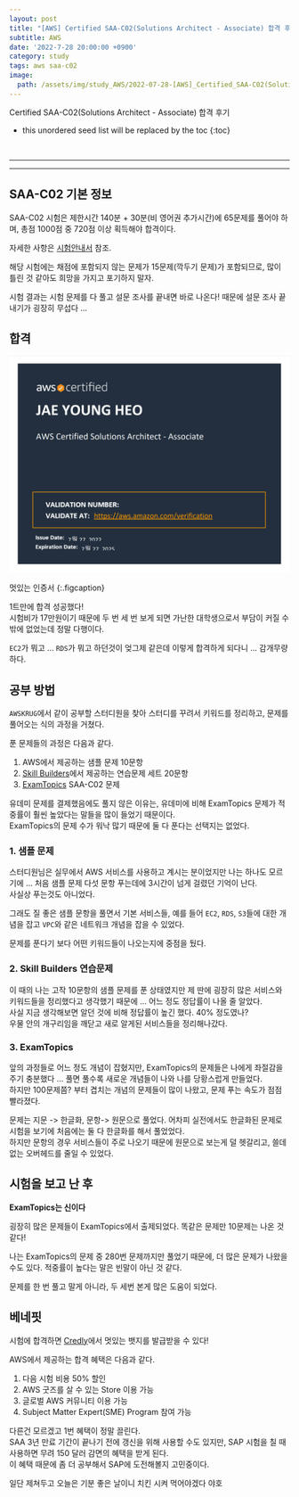 ```yaml
---
layout: post
title: "[AWS] Certified SAA-C02(Solutions Architect - Associate) 합격 후기"
subtitle: AWS
date: '2022-7-28 20:00:00 +0900'
category: study
tags: aws saa-c02
image:
  path: /assets/img/study_AWS/2022-07-28-[AWS]_Certified_SAA-C02(Solutions_Architect_-_Associate)_합격_후기/AWS_Certified_Solutions_Architect_-_Associate_certificate.png
---
```


Certified SAA-C02(Solutions Architect - Associate) 합격 후기

<!--more-->

* this unordered seed list will be replaced by the toc
{:toc}

<br>
<hr/>
<hr/>

## SAA-C02 기본 정보

SAA-C02 시험은 제한시간 140분 + 30분(비 영어권 추가시간)에 65문제를 풀어야 하며, 총점 1000점 중 720점 이상 획득해야 합격이다.

자세한 사항은 [시험안내서](https://d1.awsstatic.com/ko_KR/training-and-certification/docs-sa-assoc/AWS-Certified-Solutions-Architect-Associate_Exam-Guide.pdf) 참조.

해당 시험에는 채점에 포함되지 않는 문제가 15문제(깍두기 문제)가 포함되므로, 많이 틀린 것 같아도 희망을 가지고 포기하지 말자.

시험 결과는 시험 문제를 다 풀고 설문 조사를 끝내면 바로 나온다!
때문에 설문 조사 끝내기가 굉장히 무섭다 ...

## 합격

![archi](/assets/img/study_AWS/2022-07-28-[AWS]_Certified_SAA-C02(Solutions_Architect_-_Associate)_합격_후기/AWS_Certified_Solutions_Architect_-_Associate_certificate.png)

멋있는 인증서
{:.figcaption}

1트만에 합격 성공했다!<br>
시험비가 17만원이기 때문에 두 번 세 번 보게 되면 가난한 대학생으로서 부담이 커질 수 밖에 없었는데 정말 다행이다.<br>

`EC2`가 뭐고 ... `RDS`가 뭐고 하던것이 엊그제 같은데 이렇게 합격하게 되다니 ... 감개무량하다.

## 공부 방법

`AWSKRUG`에서 같이 공부할 스터디원을 찾아 스터디를 꾸려서 키워드를 정리하고, 문제를 풀어오는 식의 과정을 거쳤다.

푼 문제들의 과정은 다음과 같다.

1. AWS에서 제공하는 샘플 문제 10문항
2. [Skill Builders](https://explore.skillbuilder.aws/)에서 제공하는 연습문제 세트 20문항 
3. [ExamTopics](https://www.examtopics.com/exams/amazon/aws-certified-solutions-architect-associate-saa-c02/view/) SAA-C02 문제

유데미 문제를 결제했음에도 풀지 않은 이유는, 유데미에 비해 ExamTopics 문제가 적중률이 훨씬 높았다는 말들을 많이 들었기 때문이다.<br>
ExamTopics의 문제 수가 워낙 많기 때문에 둘 다 푼다는 선택지는 없었다.


### 1. 샘플 문제

스터디원님은 실무에서 AWS 서비스를 사용하고 계시는 분이었지만 나는 하나도 모르기에 ... 처음 샘플 문제 다섯 문항 푸는데에 3시간이 넘게 걸렸던 기억이 난다.<br>
사실상 푸는것도 아니었다.

그래도 질 좋은 샘플 문항을 풀면서 기본 서비스들, 예를 들어 `EC2`, `RDS`, `S3`들에 대한 개념을 잡고 `VPC`와 같은 네트워크 개념을 잡을 수 있었다.

문제를 푼다기 보다 어떤 키워드들이 나오는지에 중점을 뒀다.

### 2. Skill Builders 연습문제

이 때의 나는 고작 10문항의 샘플 문제를 푼 상태였지만 제 딴에 굉장히 많은 서비스와 키워드들을 정리했다고 생각했기 때문에 ... 어느 정도 정답률이 나올 줄 알았다. <br>
사실 지금 생각해보면 알던 것에 비해 정답률이 높긴 했다. 40% 정도였나? <br>
우물 안의 개구리임을 깨닫고 새로 알게된 서비스들을 정리해나갔다.<br>

### 3. ExamTopics

앞의 과정들로 어느 정도 개념이 잡혔지만, ExamTopics의 문제들은 나에게 좌절감을 주기 충분했다 ... 풀면 풀수록 새로운 개념들이 나와 나를 당황스럽게 만들었다. <br>
하지만 100문제쯤? 부터 겹치는 개념의 문제들이 많이 나왔고, 문제 푸는 속도가 점점 빨라졌다.

문제는 지문 -> 한글화, 문항-> 원문으로 풀었다. 어차피 실전에서도 한글화된 문제로 시험을 보기에 처음에는 둘 다 한글화를 해서 풀었었다. <br>
하지만 문항의 경우 서비스들이 주로 나오기 때문에 원문으로 보는게 덜 헷갈리고, 쓸데없는 오버헤드를 줄일 수 있었다.<br>

## 시험을 보고 난 후

**ExamTopics는 신이다**

굉장히 많은 문제들이 ExamTopics에서 출제되었다.
똑같은 문제만 10문제는 나온 것 같다!

나는 ExamTopics의 문제 중 280번 문제까지만 풀었기 때문에, 더 많은 문제가 나왔을 수도 있다. 적중률이 높다는 말은 빈말이 아닌 것 같다.

문제를 한 번 풀고 말게 아니라, 두 세번 본게 많은 도움이 되었다.

## 베네핏

<div data-iframe-width="300" data-iframe-height="240" data-share-badge-id="1e6da221-09db-4388-8d5b-8411f4a8c515" data-share-badge-host="https://www.credly.com"></div><script type="text/javascript" async src="//cdn.credly.com/assets/utilities/embed.js"></script>

시험에 합격하면 [Credly](https://www.credly.com/earner/earned)에서 멋있는 뱃지를 발급받을 수 있다!

AWS에서 제공하는 합격 혜택은 다음과 같다.

1. 다음 시험 비용 50% 할인
2. AWS 굿즈를 살 수 있는 Store 이용 가능
3. 글로벌 AWS 커뮤니티 이용 가능
4. Subject Matter Expert(SME) Program 참여 가능

다른건 모르겠고 1번 혜택이 정말 끌린다.<br>
SAA 3년 만료 기간이 끝나기 전에 갱신을 위해 사용할 수도 있지만, SAP 시험을 칠 때 사용하면 무려 150 달러 감면의 혜택을 받게 된다.<br>
이 혜택 때문에 좀 더 공부해서 SAP에 도전해볼지 고민중이다.<br>

일단 제쳐두고 오늘은 기분 좋은 날이니 치킨 시켜 먹어야겠다 야호